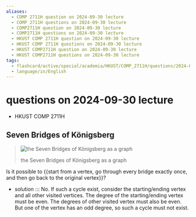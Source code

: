 ```yaml
---
aliases:
  - COMP 2711H question on 2024-09-30 lecture
  - COMP 2711H questions on 2024-09-30 lecture
  - COMP2711H question on 2024-09-30 lecture
  - COMP2711H questions on 2024-09-30 lecture
  - HKUST COMP 2711H question on 2024-09-30 lecture
  - HKUST COMP 2711H questions on 2024-09-30 lecture
  - HKUST COMP2711H question on 2024-09-30 lecture
  - HKUST COMP2711H questions on 2024-09-30 lecture
tags:
  - flashcard/active/special/academia/HKUST/COMP_2711H/questions/2024-09-30/lecture
  - language/in/English
---
```


# questions on 2024-09-30 lecture

- HKUST COMP 2711H

## Seven Bridges of Königsberg

> ![the Seven Bridges of Königsberg as a graph](../../../../../archives/Wikimedia%20Commons/Königsberg%20graph.svg)
>
> the Seven Bridges of Königsberg as a graph

Is it possible to {{start from a vertex, go through every bridge exactly once, and then go back to the original vertex}}? <!--SR:!2024-11-06,16,290-->

- solution ::: No. If such a cycle exist, consider the starting/ending vertex and all other visited vertices. The degree of the starting/ending vertex must be even. The degrees of other visited vertex must also be even. But one of the vertex has an odd degree, so such a cycle must not exist. <!--SR:!2024-11-06,16,290!2024-11-06,16,290-->
